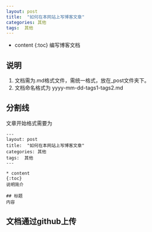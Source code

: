 ```yaml
---
layout: post
title:  "如何在本网站上写博客文章"
categories: 其他
tags:  其他
---
```


* content
{:toc}
编写博客文档

## 说明
 1. 文档需为.md格式文件，需统一格式，放在_post文件夹下。
 2. 文档命名格式为 yyyy-mm-dd-tags1-tags2.md
 

## 分割线


文章开始格式需要为
    
```
---
layout: post
title:  "如何在本网站上写博客文章"
categories: 其他
tags:  其他
---

* content
{:toc}
说明简介

## 标题
内容

```
## 文档通过github上传


